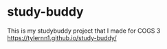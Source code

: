 # study-buddy
This is my studybuddy project that I made for COGS 3
https://tylernn1.github.io/study-buddy/
